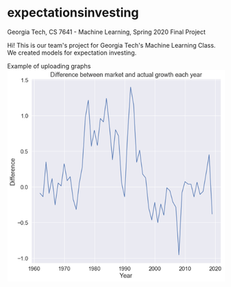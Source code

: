 # expectationsinvesting
Georgia Tech, CS 7641 - Machine Learning, Spring 2020 Final Project

Hi! This is our team's project for Georgia Tech's Machine Learning Class. We created models for expectation investing.


Example of uploading graphs
![Difference between market and actual growth each year](plots/download.png) 

